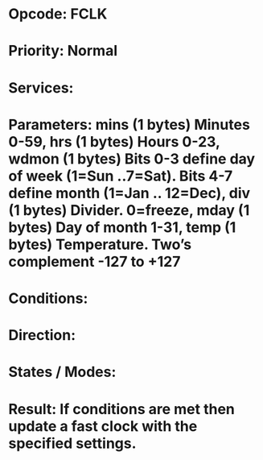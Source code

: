 # Opcode: FCLK
# Priority: Normal
# Services: 
# Parameters: mins (1 bytes) Minutes 0-59, hrs (1 bytes) Hours 0-23, wdmon (1 bytes) Bits 0-3 define day of week (1=Sun ..7=Sat). Bits 4-7 define month (1=Jan .. 12=Dec), div (1 bytes) Divider. 0=freeze, mday (1 bytes) Day of month 1-31, temp (1 bytes) Temperature. Two’s complement -127 to +127
# Conditions: 
# Direction: 
# States / Modes: 
# Result: If conditions are met then update a fast clock with the specified settings.